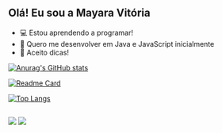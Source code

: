 ## Olá! Eu sou a Mayara Vitória

- 💻 Estou aprendendo a programar!
- 🌱 Quero me desenvolver em Java e JavaScript inicialmente
- 🍓 Aceito dicas! 

[![Anurag's GitHub stats](https://github-readme-stats.vercel.app/api?username=May-mqy&show_icons=true&theme=onedark&include&hide=stars)](https://github.com/May-mqy/github-readme-stats)

[![Readme Card](https://github-readme-stats.vercel.app/api/pin/?username=May-mqy&repo=github-readme-stats&theme=onedark)](https://github.com/May-mqy/github-readme-stats)


[![Top Langs](https://github-readme-stats.vercel.app/api/top-langs/?username=May-mqy&layout=compact&theme=onedark)](https://github.com/May-mqy/github-readme-stats)

##
<div> 
  <a href="https://www.instagram.com/may_mqy21/" target="_blank"><img src="https://img.shields.io/badge/-Instagram-%23E4405F?style=for-the-badge&logo=instagram&logoColor=white" target="_blank"></a>
  <a href="www.linkedin.com/in/mayaradsilva" target="_blank"><img src="https://img.shields.io/badge/-LinkedIn-%230077B5?style=for-the-badge&logo=linkedin&logoColor=white" target="_blank"></a> 
  
</div>



